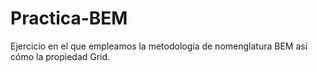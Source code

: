 # Practica-BEM
Ejercicio en el que empleamos la metodología de nomenglatura BEM asi cómo la propiedad Grid.
